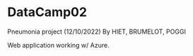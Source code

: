 # DataCamp02

Pneumonia project (12/10/2022)
By HIET, BRUMELOT, POGGI

Web application working w/ Azure.

